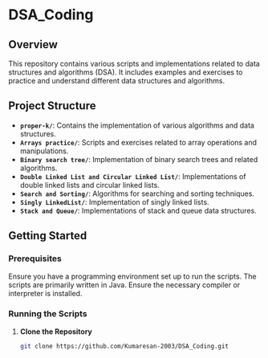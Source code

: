 # DSA_Coding

## Overview

This repository contains various scripts and implementations related to data structures and algorithms (DSA). It includes examples and exercises to practice and understand different data structures and algorithms.

## Project Structure

- **`proper-k/`**: Contains the implementation of various algorithms and data structures.
- **`Arrays practice/`**: Scripts and exercises related to array operations and manipulations.
- **`Binary search tree/`**: Implementation of binary search trees and related algorithms.
- **`Double Linked List and Circular Linked List/`**: Implementations of double linked lists and circular linked lists.
- **`Search and Sorting/`**: Algorithms for searching and sorting techniques.
- **`Singly LinkedList/`**: Implementation of singly linked lists.
- **`Stack and Queue/`**: Implementations of stack and queue data structures.

## Getting Started

### Prerequisites

Ensure you have a programming environment set up to run the scripts. The scripts are primarily written in Java. Ensure the necessary compiler or interpreter is installed.

### Running the Scripts

1. **Clone the Repository**

   ```bash
   git clone https://github.com/Kumaresan-2003/DSA_Coding.git
